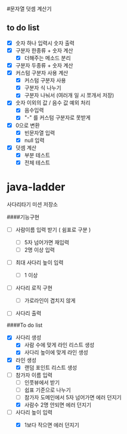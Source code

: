 #문자열 덧셈 계산기

to do list
----
- [x] 숫자 하나 입력시 숫자 출력
- [x] 구분자 한종류 + 숫자 계산
    - [x] 더해주는 메소드 분리 
- [x] 구분자 두종류 + 숫자 계산
- [x] 커스텀 구분자 사용 계산
    - [x] 커스텀 구분자 사용
    - [x] 구분자 식 나누기
    - [x] 구분자 나눠서 (여러개 일 시 쪼개서 저장)
- [x] 숫자 이외의 값 / 음수 값 예외 처리
    - [x] 음수입력
    - [x] "-" 를 커스텀 구분자로 못받게 
- [x] 0으로 변환
    - [x] 빈문자열 입력 
    - [x] null 입력
- [x] 덧셈 계산
    - [x] 부분 테스트
    - [x] 전체 테스트 

# java-ladder
사다리타기 미션 저장소

####기능구현
- [ ] 사람이름 입력 받기 ( 쉼표로 구분 )
    - [ ] 5자 넘어가면 재입력
    - [ ] 2명 이상 입력
- [ ] 최대 사다리 높이 입력
    - [ ] 1 이상 
- [ ] 사다리 로직 구현
    - [ ] 가로라인이 겹치지 않게
- [ ] 사다리 출력


####To do list 
- [x] 사다리 생성
    - [x] 사람 수에 맞게 라인 리스트 생성
    - [x] 사다리 높이에 맞게 라인 생성
- [x] 라인 생성
     - [x] 랜덤 포인트 리스트 생성
- [ ] 참가자 이름 입력
    - [ ] 인풋뷰에서 받기
    - [ ] 쉽표 기준으로 나누기 
    - [ ] 참가자 도메인에서 5자 넘어가면 에러 던지기
    - [x] 사람수 2명 안되면 에러 던지기
- [ ] 사다리 높이 입력
    - [x] 1보다 작으면 에러 던지기 
      
    
